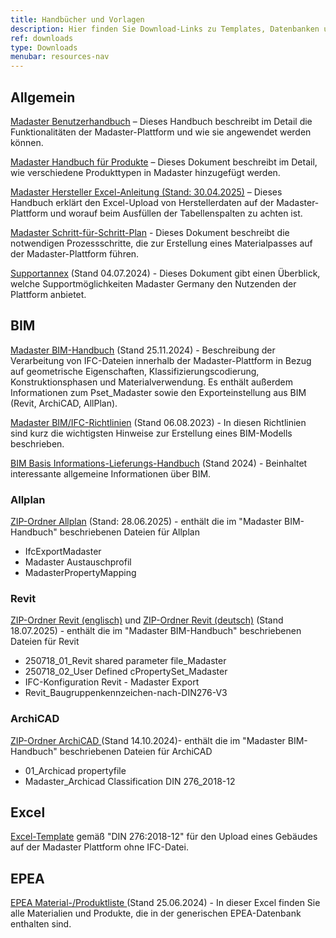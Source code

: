 ```yaml
---
title: Handbücher und Vorlagen
description: Hier finden Sie Download-Links zu Templates, Datenbanken und ausführlichen Anleitungen
ref: downloads
type: Downloads
menubar: resources-nav
---
```


## Allgemein
<a href="/files/de/Madaster - Benutzerhandbuch.pdf" target="_blank">Madaster Benutzerhandbuch</a> – Dieses Handbuch beschreibt im Detail die Funktionalitäten der Madaster-Plattform und wie sie angewendet werden können.

<a href="/files/de/Madaster - Produkte hinzufügen.pdf" target="_blank">Madaster Handbuch für Produkte</a> – Dieses Dokument beschreibt im Detail, wie verschiedene Produkttypen in Madaster hinzugefügt werden.

<a href="/files/de/Madaster - Hersteller Excel Anleitung.pdf" target="_blank">Madaster Hersteller Excel-Anleitung (Stand: 30.04.2025)</a> – Dieses Handbuch erklärt den Excel-Upload von Herstellerdaten auf der Madaster-Plattform und worauf beim Ausfüllen der Tabellenspalten zu achten ist.

<a href="/files/de/Madaster - Ablaufplan Material Passport.pdf" target="_blank">Madaster Schritt-für-Schritt-Plan</a> - Dieses Dokument beschreibt die notwendigen Prozessschritte, die zur Erstellung eines Materialpasses auf der Madaster-Plattform führen.

<a href="/files/de/madaster GER_Supportannex_Juli 2024.pdf" target="_blank">Supportannex</a> (Stand 04.07.2024) - Dieses Dokument gibt einen Überblick, welche Supportmöglichkeiten Madaster Germany den Nutzenden der Plattform anbietet.

## BIM

<a href="/files/de/madaster GER_BIM Anleitung.pdf" target="_blank">Madaster BIM-Handbuch</a> (Stand 25.11.2024) - Beschreibung der Verarbeitung von IFC-Dateien innerhalb der Madaster-Plattform in Bezug auf geometrische Eigenschaften, Klassifizierungscodierung, Konstruktionsphasen und Materialverwendung. Es enthält außerdem Informationen zum Pset_Madaster sowie den Exporteinstellung aus BIM (Revit, ArchiCAD, AllPlan).

<a href="/files/de/Madaster BIM IFC Richtlinien_August 2023.pdf" target="_blank">Madaster BIM/IFC-Richtlinien</a> (Stand 06.08.2023) - In diesen Richtlinien sind kurz die wichtigsten Hinweise zur Erstellung eines BIM-Modells beschrieben.

<a href="/files/de/BIM Basis Informations-Lieferungs-Handbuch_2024.pdf" target="_blank">BIM Basis Informations-Lieferungs-Handbuch</a> (Stand 2024) - Beinhaltet interessante allgemeine Informationen über BIM.

### Allplan
<a href="/files/de/2025-06-28 madaster GER_Allplan.zip" target="_blank">ZIP-Ordner Allplan</a> (Stand: 28.06.2025) - enthält die im "Madaster BIM-Handbuch" beschriebenen Dateien für Allplan 
* IfcExportMadaster
* Madaster Austauschprofil
* MadasterPropertyMapping

### Revit
<a href="/files/de/2025-07-18 madaster GER_Revit_en.zip" target="_blank">ZIP-Ordner Revit (englisch)</a> und <a href="/files/de/2025-07-18 madaster GER_Revit_de.zip" target="_blank">ZIP-Ordner Revit (deutsch)</a> (Stand 18.07.2025) - enthält die im "Madaster BIM-Handbuch" beschriebenen Dateien für Revit
* 250718_01_Revit shared parameter file_Madaster
* 250718_02_User Defined cPropertySet_Madaster
* IFC-Konfiguration Revit - Madaster Export
* Revit_Baugruppenkennzeichen-nach-DIN276-V3

### ArchiCAD
<a href="/files/de/2024-10-14 madaster GER_ArchiCAD.zip" target="_blank">ZIP-Ordner ArchiCAD </a> (Stand 14.10.2024)- enthält die im "Madaster BIM-Handbuch" beschriebenen Dateien für ArchiCAD
* 01_Archicad propertyfile
* Madaster_Archicad Classification DIN 276_2018-12

## Excel

<a href="https://platform.madaster.com/api/buildingfile/downloadexceltemplate/cd373c62-3c53-4bd0-bedb-0e77bd36d60a/de/de" target="_blank">Excel-Template</a> gemäß "DIN 276:2018-12" für den Upload eines Gebäudes auf der Madaster Plattform ohne IFC-Datei.

## EPEA

<a href="/files/de/Epea_Generic.xlsx" target="_blank">EPEA Material-/Produktliste </a> (Stand 25.06.2024) - In dieser Excel finden Sie alle Materialien und Produkte, die in der generischen EPEA-Datenbank enthalten sind.
